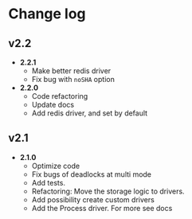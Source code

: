 # Change log

## v2.2
- **2.2.1**
  - Make better redis driver
  - Fix bug with `noSHA` option
- **2.2.0**
  - Code refactoring
  - Update docs
  - Add redis driver, and set by default
## v2.1
- **2.1.0**
  - Optimize code
  - Fix bugs of deadlocks at multi mode
  - Add tests.
  - Refactoring: Move the storage logic to drivers. 
  - Add possibility create custom drivers
  - Add the Process driver. For more see docs

